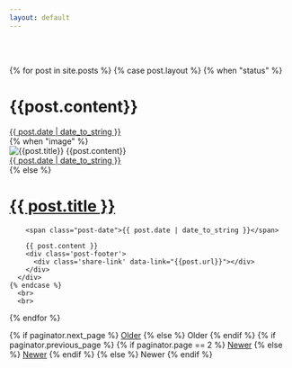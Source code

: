 ```yaml
---
layout: default
---
```


<br><br>
<div class="posts">
  {% for post in site.posts %}
    {% case post.layout %}
    {% when "status" %}
      <div class="status">
        <h1 class="status-content">{{post.content}}</h1>
        <div class='post-footer'>
          <div class='left'><div class='share-link' data-link="{{post.url}}"></div></div>
          <a href="{{ post.url }}"><span class="post-date">{{ post.date | date_to_string }}</span></a>
        </div>
      </div>
    {% when "image" %}
      <div class="slide">
        <img src="{{post.source}}" title="{{post.title}}">
        {{post.content}}
        <div class='post-footer'>
          <div class='left'><div class='share-link' data-link="{{post.url}}"></div></div>
          <a href="{{ post.url }}"><span class="post-date">{{ post.date | date_to_string }}</span></a>
        </div>
      </div>
    {% else %}
      <div class="post">
        <h1 class="post-title">
          <a href="{{ post.url }}">
            {{ post.title }}
          </a>
        </h1>

        <span class="post-date">{{ post.date | date_to_string }}</span>

        {{ post.content }}
        <div class='post-footer'>
          <div class='share-link' data-link="{{post.url}}"></div>
        </div>
      </div>
    {% endcase %}
      <br>
      <br>
  {% endfor %}
</div>

<div class="pagination">
  {% if paginator.next_page %}
    <a class="pagination-item older" href="{{ site.baseurl }}page{{paginator.next_page}}">Older</a>
  {% else %}
    <span class="pagination-item older">Older</span>
  {% endif %}
  {% if paginator.previous_page %}
    {% if paginator.page == 2 %}
      <a class="pagination-item newer" href="{{ site.baseurl }}">Newer</a>
    {% else %}
      <a class="pagination-item newer" href="{{ site.baseurl }}page{{paginator.previous_page}}">Newer</a>
    {% endif %}
  {% else %}
    <span class="pagination-item newer">Newer</span>
  {% endif %}
</div>

<!-- <div class="posts">
  {% for post in paginator.posts %}
  <div class="post">
    <h1 class="post-title">
      <a href="{{ post.url }}">
        {{ post.title }}
      </a>
    </h1>

    <span class="post-date">{{ post.date | date_to_string }}</span>

    {{ post.content }}
  </div>
  {% endfor %}
</div>

<div class="pagination">
  {% if paginator.next_page %}
    <a class="pagination-item older" href="{{ site.baseurl }}page{{paginator.next_page}}">Older</a>
  {% else %}
    <span class="pagination-item older">Older</span>
  {% endif %}
  {% if paginator.previous_page %}
    {% if paginator.page == 2 %}
      <a class="pagination-item newer" href="{{ site.baseurl }}">Newer</a>
    {% else %}
      <a class="pagination-item newer" href="{{ site.baseurl }}page{{paginator.previous_page}}">Newer</a>
    {% endif %}
  {% else %}
    <span class="pagination-item newer">Newer</span>
  {% endif %}
</div> -->